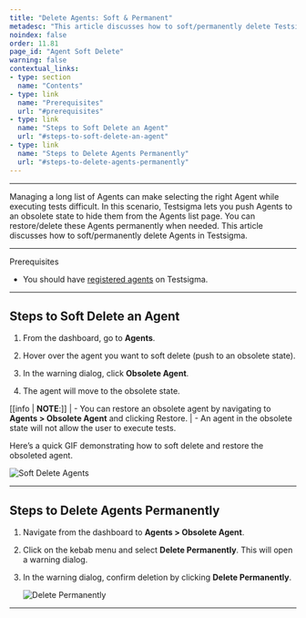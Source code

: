 ```yaml
---
title: "Delete Agents: Soft & Permanent"
metadesc: "This article discusses how to soft/permanently delete Testsigma agents & push them to obsolete state & restore these agents when needed | Learn how to soft/permanently delete agents"
noindex: false
order: 11.81
page_id: "Agent Soft Delete"
warning: false
contextual_links:
- type: section
  name: "Contents"
- type: link
  name: "Prerequisites"
  url: "#prerequisites"
- type: link
  name: "Steps to Soft Delete an Agent"
  url: "#steps-to-soft-delete-an-agent"
- type: link
  name: "Steps to Delete Agents Permanently"
  url: "#steps-to-delete-agents-permanently"
---
```


---

Managing a long list of Agents can make selecting the right Agent while executing tests difficult. In this scenario, Testsigma lets you push Agents to an obsolete state to hide them from the Agents list page. You can restore/delete these Agents permanently when needed. This article discusses how to soft/permanently delete Agents in Testsigma.


---

<p id="prerequisites">Prerequisites</p>

- You should have [registered agents](https://testsigma.com/docs/agent/setup-on-windows-mac-linux/#register-the-testsigma-agent) on Testsigma.

---

## **Steps to Soft Delete an Agent**

1. From the dashboard, go to **Agents**.

2. Hover over the agent you want to soft delete (push to an obsolete state).

3. In the warning dialog, click **Obsolete Agent**.

4. The agent will move to the obsolete state.

[[info | **NOTE**:]]
| - You can restore an obsolete agent by navigating to **Agents > Obsolete Agent** and clicking Restore.
| - An agent in the obsolete state will not allow the user to execute tests.


Here’s a quick GIF demonstrating how to soft delete and restore the obsoleted agent. 

   ![Soft Delete Agents](https://s3.amazonaws.com/static-docs.testsigma.com/new_images/projects/applications/SoftDeleteAgent.gif)

---

## **Steps to Delete Agents Permanently**

1. Navigate from the dashboard to **Agents > Obsolete Agent**.

2. Click on the kebab menu and select **Delete Permanently**. This will open a warning dialog.

3. In the warning dialog, confirm deletion by clicking **Delete Permanently**.

   ![Delete Permanently](https://s3.amazonaws.com/static-docs.testsigma.com/new_images/projects/applications/DeleteAgentsPermanently.gif)


---